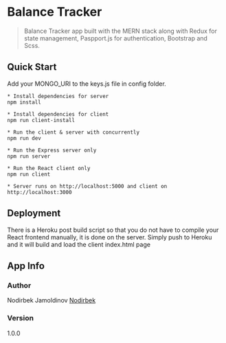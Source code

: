 # Balance Tracker
> Balance Tracker app built with the MERN stack along with Redux for state management, Paspport.js for authentication, Bootstrap and Scss.

## Quick Start
Add your MONGO_URI to the keys.js file in config folder.

	* Install dependencies for server
	npm install

	* Install dependencies for client
	npm run client-install

	* Run the client & server with concurrently
	npm run dev

	* Run the Express server only
	npm run server

	* Run the React client only
	npm run client

	* Server runs on http://localhost:5000 and client on http://localhost:3000

## Deployment
There is a Heroku post build script so that you do not have to compile your React frontend manually, it is done on the server. Simply push to Heroku and it will build and load the client index.html page

## App Info

### Author
Nodirbek Jamoldinov [Nodirbek](https://nodirbek.com/)
### Version
1.0.0
